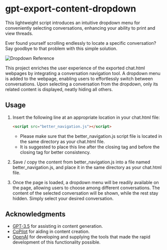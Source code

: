# gpt-export-content-dropdown
This lightweight script introduces an intuitive dropdown menu for conveniently selecting conversations, enhancing your ability to print and view threads.

Ever found yourself scrolling endlessly to locate a specific conversation? Say goodbye to that problem with this simple solution.

![Dropdown Reference](https://github.com/CorbinIvon/gpt-export-content-dropdown/assets/20233488/8a574c99-a783-4529-8fa3-612720086ba6)

This project enriches the user experience of the exported chat.html webpages by integrating a conversation navigation tool. A dropdown menu is added to the webpage, enabling users to effortlessly switch between conversations. Upon selecting a conversation from the dropdown, only its related content is displayed, neatly hiding all others.

## Usage
1. Insert the following line at an appropriate location in your chat.html file:
    ```html
    <script src="better_navigation.js"></script>
    ```
    - Please make sure that the better_navigation.js script file is located in the same directory as your chat.html file.
    - It is suggested to place this line after the closing </style> tag and before the closing </head> tag for better consistency.

2. Save / copy the content from better_navigation.js into a file named better_navigation.js, and place it in the same directory as your chat.html file.

3. Once the page is loaded, a dropdown menu will be readily available on the page, allowing users to choose among different conversations. The content of the selected conversation will be shown, while the rest stay hidden. Simply select your desired conversation.

## Acknowledgments
- [GPT-3.5](https://openai.com/blog/openai-api/) for assisting in content generation.
- [CoPilot](https://copilot.github.com/) for aiding in content creation.
- [OpenAI](https://openai.com/) for developing and supplying the tools that made the rapid development of this functionality possible.
